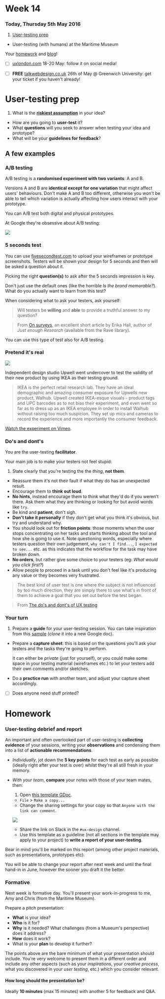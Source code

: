 # Week 14

### Today, Thursday 5th May 2016

1. [User-testing prep](#user-testing-prep)
* User-testing (with humans) at the Maritime Museum

Your [homework](#homework) and [blog](#blog)!

* [ ] [uxlondon.com](http://2016.uxlondon.com/) 18-20 May: follow it on social media!
* [ ] **FREE** [talkwebdesign.co.uk](http://talkwebdesign.co.uk/) 26th of May @ Greenwich University: get your ticket if you haven't already!


# User-testing prep

1. What is the [**riskiest assumption**](../13/#the-riskiest-hypothesis) in your idea?
* How are you going to **user-test** it? 
* What **questions** will you seek to answer when testing your idea and prototype? 
* What will be your **guidelines for feedback**?

## A few examples

### A/B testing

A/B testing is a **randomised experiment with two variants**: A and B. 

Versions A and B are **identical except for one variation** that might affect users' behaviours. Don't make A and B too different, otherwise you won't be able to tell which variation is actually affecting how users interact with your prototype.

You can A/B test both digital and physical prototypes.

<!-- Click the image for a slide show on how Google tested millions of shades of blue to optimise their traffic and click through rate -->

At Google they're obsessive about A/B testing:

[![](assets/google-ab-testing.png)](http://www.slideshare.net/andrew_null/metrics-driven-design-by-joshua-porter/4-Doug_Bowman_on_Design_at)

### 5 seconds test

You can use [fivesecondtest.com](http://fivesecondtest.com/) to upload your wireframes or prototype screenshots. Testers will be shown your design for 5 seconds and then will be asked a question about it.

Picking the right **question(s)** to ask after the 5 seconds impression is key.

Don't just use the default ones (like the horrible *Is the brand memorable?*). What do you actually want to learn from this test? 

When considering what to ask your testers, ask yourself:

> Will testers be **willing** and **able** to provide a truthful answer to my question?

> From [On surveys](https://medium.com/research-things/on-surveys-5a73dda5e9a0#.3vujbmw95), an excellent short article by Erika Hall, author of *Just enough Research* (available from the Rave library). 

You can use this type of test also for A/B testing.

### Pretend it's real

<!--Hack IKEA-->

[![](assets/hack-ikea.png)](https://vimeo.com/79313674)

Independent design studio Upwell went undercover to test the validity of their new product by using IKEA as their testing ground.

> IKEA is the perfect retail research lab. They have an ideal demographic and amazing consumer exposure for Upwells new product, Walhub. Upwell created IKEA-esque visuals - product tags and UPC barcodes as to not bias their experiment, and even went so far as to dress up as an IKEA employee in order to install Walhub without raising too much suspicion. They set up mics and cameras to record the experience and more importantly the consumer feedback.

[Watch the experiment on Vimeo](https://vimeo.com/79313674).

### Do's and dont's

You are the user-testing **facilitator**.

Your main job is to make your testers not feel stupid:

1. State clearly that you're testing the the *thing*, **not them**.
* Reassure them it's not their fault if what they do has an unexpected result.
* Encourage them to **think out loud**.
* **No hints**, instead encourage them to think what they'd do if you weren't there. Ask them what they are thinking or looking for but avoid words like `try`.
* Be kind and **patient**, don't sigh. 
* **Don't take it personally** if they don't get what you think it's obvious, but try and understand why.
* You should look out for **friction points**: those moments when the user stops concentrating on her tasks and starts thinking about the tool and how she is going to use it. Note questioning words, especially where testers question their own judgement, `why can't I find...`, `I expected to see...` etc. as this indicates that the workflow for the task may have broken down.
* **No orders**, but rather give some choice to your testers (eg: *What would you click first?*)
* Allow people to proceed in a task until you don't feel like it's producing any value or they becomes very frustrated.

> The best kind of user test is one where the subject is not influenced by too much direction, they are simply there to use what's in front of them to achieve a goal that you set out before the test began.

> From [The do's and dont's of UX testing](http://blog.oboxthemes.com/the-dos-and-donts-of-user-experience-testing/)

### Your turn

1. Prepare a **guide** for your user-testing session. You can take inspiration from this [sample](https://docs.google.com/document/d/17IuAMJojz0dlvBFh7QBDBgUWun2NyRZ6hlRwLdqYcH0/edit?usp=sharing) (*clone* it into a new Google doc).
* Prepare a **capture sheet**: this is based on the questions you'll ask your testers and the tasks they're going to perform. 

	It can either be *private* (just for yourself), or you could make some space in your testing material (wireframes etc.) to let your testers add their own comments and/or sketches. 
* Do a **practice run** with another team, and adjust your capture sheet accordingly. 

<!-- -->
- [ ] Does anyone need stuff printed?


# Homework

### User-testing debrief and report

An important and often overlooked part of user-testing is **collecting evidence** of your sessions, writing your **observations** and condensing them into a list of **actionable recommendations**.

* *Individually*, jot down the **5 key points** for each test as early as possible (ideally right after your test is over) whilst they're all still fresh in your memory. 
* *With your team*, **compare** your notes with those of your team mates, then:

	1. Open [this template GDoc](https://docs.google.com/document/d/1XIrJQe4acdR1fNuu53qgHxd80F5V_cvm2Uh62OQ3i1M/edit?usp=sharing). 
	* `File` > `Make a copy...`
	* Change the sharing settings for your copy so that `Anyone with the link can comment`.

	![](assets/gdoc-sharing.jpg)
	* Share the link on Slack in the `#ux-design` channel. 
	* Use this template as a guideline (not all sections in the template may apply to your project) to **write a report of your user-testing**.

Bear in mind you'll be marked on this report (among other project materials, such as presentations, prototypes etc). 

You will be able to change your report after next week and until the final hand-in in June, however the sooner you draft it the better.

### Formative

Next week is formative day. You'll present your work-in-progress to me, Amy and Chris (from the Maritime Museum).

Prepare a pitch presentation:

* **What** is your idea?
* **Who** is it for?
* **Why** is it needed? What challenges (from a Museum's perspective) does it address?
* **How** does it work?
* What is your **plan** to develop it further?

The points above are the bare minimum of what your presentation should include. You're very welcome to present them in a different order and include any other aspects (such as your *inspirations*, your *creative process*, what you discovered in your *user testing*, etc.) which you consider relevant.

#### How long should the presentation be?

Ideally **10 minutes** (max 15 minutes) with another 5 for feedback and Q&A.